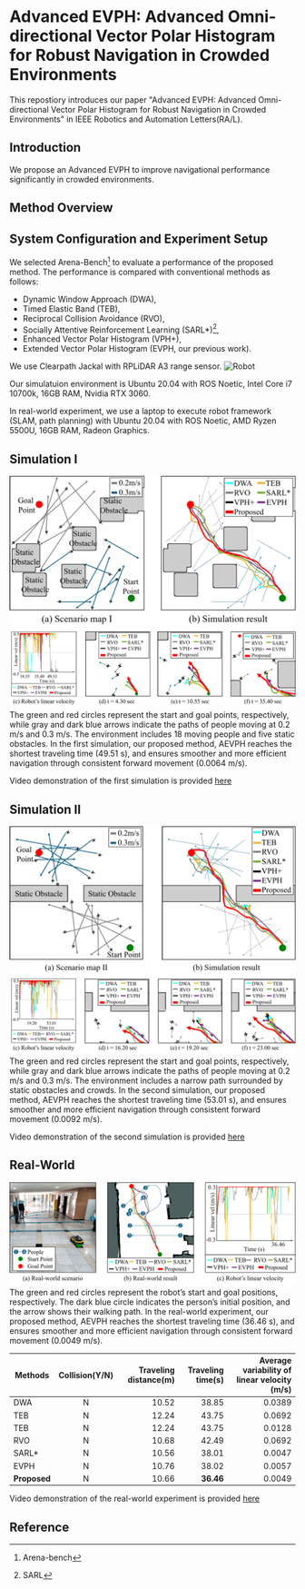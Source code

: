 # Advanced EVPH: Advanced Omni-directional Vector Polar Histogram for Robust Navigation in Crowded Environments

This repostiory introduces our paper "Advanced EVPH: Advanced Omni-directional Vector Polar Histogram for Robust Navigation in Crowded Environments" in IEEE Robotics and Automation Letters(RA/L). 

## Introduction
We propose an Advanced EVPH to improve navigational performance significantly in crowded environments.

## Method Overview

## System Configuration and Experiment Setup

We selected Arena-Bench[^1] to evaluate a performance of the proposed method. 
The performance is compared with conventional methods as follows:
- Dynamic Window Approach (DWA),
- Timed Elastic Band (TEB),
- Reciprocal Collision Avoidance (RVO),
- Socially Attentive Reinforcement Learning (SARL*)[^2],
- Enhanced Vector Polar Histogram (VPH+),
- Extended Vector Polar Histogram (EVPH, our previous work).

We use Clearpath Jackal with RPLiDAR A3 range sensor.
![Robot](figures/Robot.png)

Our simulatuion environment is Ubuntu 20.04 with ROS Noetic, Intel Core i7 10700k, 16GB RAM, Nvidia RTX 3060. 

In real-world experiment, we use a laptop to execute robot framework (SLAM, path planning) with Ubuntu 20.04 with ROS Noetic, AMD Ryzen 5500U, 16GB RAM, Radeon Graphics.

## Simulation I
![Simulation I environment](figures/s1_results.png)
![Simulation I velocity plot](figures/s1_discussion.png)
The green and red circles represent the start and goal points, respectively, while gray and dark blue arrows indicate the paths of people moving at 0.2 m/s and 0.3 m/s. The environment includes 18 moving people and five static obstacles. In the first simulation, our proposed method, AEVPH reaches the shortest traveling time (49.51 s), and ensures smoother and more efficient navigation through consistent forward movement (0.0064 m/s).

Video demonstration of the first simulation is provided [here](https://youtube.com "Simulation I link")

## Simulation II
![Simulation II environment](figures/s2_results.png)
![Simulation II velocity plot](figures/s2_discussion.png)
The green and red circles represent the start and goal points, respectively, while gray and dark blue arrows indicate the paths of people moving at 0.2 m/s and 0.3 m/s. The environment includes a narrow path surrounded by static obstacles and crowds. In the second simulation, our proposed method, AEVPH reaches the shortest traveling time (53.01 s), and ensures smoother and more efficient navigation through consistent forward movement (0.0092 m/s).

Video demonstration of the second simulation is provided [here](https://youtube.com "Simulation II link")

## Real-World
![Real-World](figures/real_result.png)
The green and red circles represent the robot’s start and goal positions, respectively. The dark blue circle indicates the person’s initial position, and the arrow shows their walking path. In the real-world experiment, our proposed method, AEVPH reaches the shortest traveling time (36.46 s), and ensures smoother and more efficient navigation through consistent forward movement (0.0049 m/s).

| Methods  | Collision(Y/N) | Traveling distance(m)  | Traveling time(s) | Average variability of linear velocity (m/s)  |
| ------------- | :-------------: | -------------: | -------------: |-------------: |
| DWA  | N  | 10.52 | 38.85 | 0.0389 |
| TEB  | N  | 12.24 | 43.75 | 0.0692 |
| TEB  | N  | 12.24 | 43.75 | 0.0128 |
| RVO  | N  | 10.68 | 42.49 | 0.0692 |
| SARL*  | N  | 10.56 | 38.01 | 0.0047 |
| EVPH  | N  | 10.76 | 38.02 | 0.0057 |
| **Proposed**  | N  | 10.66 | **36.46** | 0.0049 |

Video demonstration of the real-world experiment is provided [here](https://youtube.com "Simulation II link")

## Reference
[^1]: Arena-bench
[^2]: SARL
